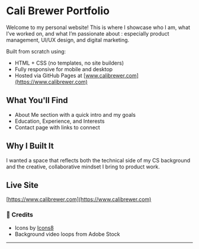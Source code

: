 # Cali Brewer Portfolio

Welcome to my personal website! This is where I showcase who I am, what I’ve worked on, and what I’m passionate about : especially product management, UI/UX design, and digital marketing.

 Built from scratch using:
- HTML + CSS (no templates, no site builders)
- Fully responsive for mobile and desktop
- Hosted via GitHub Pages at [www.calibrewer.com](https://www.calibrewer.com)

##  What You'll Find
- About Me section with a quick intro and my goals
- Education, Experience, and Interests
- Contact page with links to connect

##  Why I Built It
I wanted a space that reflects both the technical side of my CS background and the creative, collaborative mindset I bring to product work. 

##  Live Site
[https://www.calibrewer.com](https://www.calibrewer.com)

### 📎 Credits

- Icons by [Icons8](https://icons8.com)
- Background video loops from Adobe Stock

---


